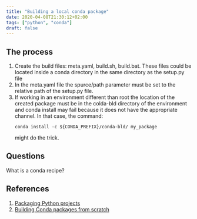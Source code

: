```yaml
---
title: "Building a local conda package"
date: 2020-04-08T21:30:12+02:00
tags: ["python", "conda"]
draft: false
---
```


## The process

1. Create the build files: meta.yaml, build.sh, build.bat. These files could be
located inside a conda directory in the same directory as the setup.py file
2. In the meta.yaml file the spurce/path parameter must be set to the relative path of the setup.py file.
3. If working in an environment different than root the location of the created package must be in the colda-bld directory of the environment and conda install may fail because it does not have the appropriate channel. In that case, the command:
    ````
    conda install -c ${CONDA_PREFIX}/conda-bld/ my_package
    ````
    might do the trick.

## Questions

What is a conda recipe?

## References

1. [Packaging Python projects](https://packaging.python.org/tutorials/packaging-projects/)
2. [Building Conda packages from scratch](https://docs.conda.io/projects/conda-build/en/latest/user-guide/tutorials/build-pkgs.html#)
